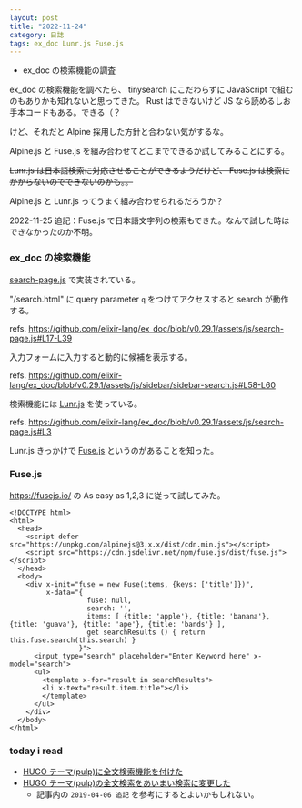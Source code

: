 ```yaml
---
layout: post
title: "2022-11-24"
category: 日誌
tags: ex_doc Lunr.js Fuse.js
---
```


- ex_doc の検索機能の調査

ex_doc の検索機能を調べたら、 tinysearch にこだわらずに JavaScript で組むのもありかも知れないと思ってきた。 Rust はできないけど JS なら読めるしお手本コードもある。できる（？

けど、それだと Alpine 採用した方針と合わない気がするな。

Alpine.js と Fuse.js を組み合わせてどこまでできるか試してみることにする。

~~Lunr.js は日本語検索に対応させることができるようだけど、 Fuse.js は検索にかからないのでできないのかも。。~~

Alpine.js と Lunr.js ってうまく組み合わせられるだろうか？

2022-11-25 追記：Fuse.js で日本語文字列の検索もできた。なんで試した時はできなかったのか不明。

### ex_doc の検索機能

[search-page.js](https://github.com/elixir-lang/ex_doc/blob/v0.29.1/assets/js/search-page.js) で実装されている。

"/search.html" に query parameter `q` をつけてアクセスすると search が動作する。

refs. https://github.com/elixir-lang/ex_doc/blob/v0.29.1/assets/js/search-page.js#L17-L39

入力フォームに入力すると動的に候補を表示する。

refs. https://github.com/elixir-lang/ex_doc/blob/v0.29.1/assets/js/sidebar/sidebar-search.js#L58-L60

検索機能には [Lunr.js](https://github.com/olivernn/lunr.js) を使っている。

refs. https://github.com/elixir-lang/ex_doc/blob/v0.29.1/assets/js/search-page.js#L3

Lunr.js きっかけで [Fuse.js](https://github.com/krisk/Fuse) というのがあることを知った。

### Fuse.js

https://fusejs.io/ の As easy as 1,2,3 に従って試してみた。

```
<!DOCTYPE html>
<html>
  <head>
    <script defer src="https://unpkg.com/alpinejs@3.x.x/dist/cdn.min.js"></script>
    <script src="https://cdn.jsdelivr.net/npm/fuse.js/dist/fuse.js"></script>
  </head>
  <body>
    <div x-init="fuse = new Fuse(items, {keys: ['title']})",
         x-data="{
                   fuse: null,
                   search: '',
                   items: [ {title: 'apple'}, {title: 'banana'}, {title: 'guava'}, {title: 'ape'}, {title: 'bands'} ],
                   get searchResults () { return this.fuse.search(this.search) }
                 }">
      <input type="search" placeholder="Enter Keyword here" x-model="search">
      <ul>
        <template x-for="result in searchResults">
        <li x-text="result.item.title"></li>
        </template>
      </ul>
    </div>
  </body>
</html>
```

### today i read

- [HUGO テーマ(pulp)に全文検索機能を付けた](https://koirand.github.io/blog/2018/pulp-search/)
- [HUGO テーマ(pulp)の全文検索をあいまい検索に変更した](https://koirand.github.io/blog/2018/pulp-search2/)
  - 記事内の `2019-04-06 追記` を参考にするとよいかもしれない。
